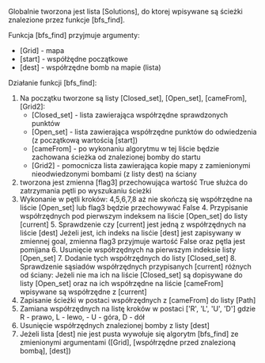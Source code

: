 Globalnie tworzona jest lista [Solutions], do ktorej wpisywane są ścieżki znalezione przez funkcje [bfs_find].

Funkcja [bfs_find] przyjmuje argumenty:
- [Grid] - mapa
- [start] - współżędne początkowe
- [dest] - współrzędne bomb na mapie (lista)

Działanie funkcji [bfs_find]:
1. Na początku tworzone są listy [Closed_set], [Open_set], [cameFrom], [Grid2]:
	- [Closed_set] - lista zawierająca współrzędne sprawdzonych punktów
	- [Open_set] - lista zawierająca współrzędne punktów do odwiedzenia (z początkową wartością [start])
	- [cameFrom] - po wykonaniu algorytmu w tej liście będzie zachowana ścieżka od znalezionej bomby do startu
	- [Grid2] - pomocnicza lista zawierająca kopie mapy z zamienionymi nieodwiedzonymi bombami (z listy dest) na ściany
2. tworzona jest zmienna [flag3] przechowująca wartość True służca do zatrzymania pętli po wyszukaniu ścieżki
3. Wykonanie w pętli kroków: 4,5,6,7,8 aż nie skończą się współrzędne na liście [Open_set] lub flag3 będzie przechowywać False
	4. Przypisanie współrzędnych pod pierwszym indeksem na liście [Open_set] do listy [current]
	5. Sprawdzenie czy [current] jest jedną z współrzędnych na liście [dest]
		Jeżeli jest, ich indeks na lisćie [dest] jest zapisywany w zmiennej goal, zmienna flag3 przyjmuje wartość False oraz pętla jest pomijana
	6. Usunięcie współrzędnych na pierwszym indeksie listy [Open_set]
	7. Dodanie tych współrzędnych do listy [Closed_set]
	8. Sprawdzenie sąsiadów współrzędnych przypisanych [current] różnych od ściany:
	Jeżeli nie ma ich na liście [Closed_set] są dopisywane do listy [Open_set] oraz na ich współrzędne na liście [cameFrom] wpisywane są współrzędne z [current]
9. Zapisanie ścieżki w postaci współrzędnych z [cameFrom] do listy [Path]
10. Zamiana współrzędnych na listę kroków w postaci ['R', 'L', 'U', 'D'] gdzie R - prawo, L - lewo, - U - góra, D - dół
11. Usunięcie współrzędnych znalezionej bomby z listy [dest]
12. Jeżeli lista [dest] nie jest pusta wywołuje się algorytm [bfs_find] ze zmienionymi argumentami 
([Grid], [współrzędne przed znalezioną bombą], [dest])
	
